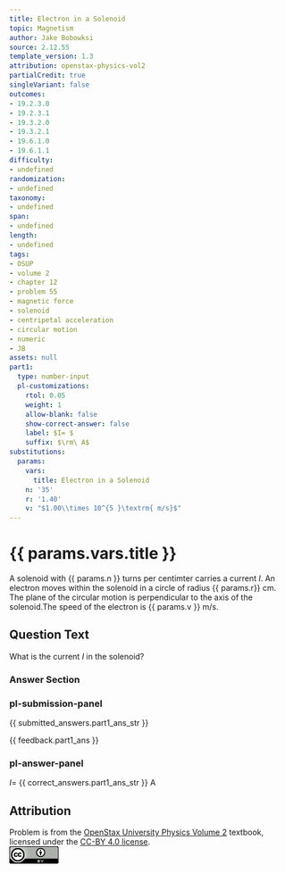```yaml
---
title: Electron in a Solenoid
topic: Magnetism
author: Jake Bobowksi
source: 2.12.55
template_version: 1.3
attribution: openstax-physics-vol2
partialCredit: true
singleVariant: false
outcomes:
- 19.2.3.0
- 19.2.3.1
- 19.3.2.0
- 19.3.2.1
- 19.6.1.0
- 19.6.1.1
difficulty:
- undefined
randomization:
- undefined
taxonomy:
- undefined
span:
- undefined
length:
- undefined
tags:
- OSUP
- volume 2
- chapter 12
- problem 55
- magnetic force
- solenoid
- centripetal acceleration
- circular motion
- numeric
- JB
assets: null
part1:
  type: number-input
  pl-customizations:
    rtol: 0.05
    weight: 1
    allow-blank: false
    show-correct-answer: false
    label: $I= $
    suffix: $\rm\ A$
substitutions:
  params:
    vars:
      title: Electron in a Solenoid
    n: '35'
    r: '1.40'
    v: "$1.00\\times 10^{5 }\textrm{ m/s}$"
---
```

# {{ params.vars.title }}
A solenoid with {{ params.n }} turns per centimter carries a current $I$.
An electron moves within the solenoid in a circle of radius {{ params.r}}$\textrm{ cm}$.
The plane of the circular motion is perpendicular to the axis of the solenoid.The speed of the electron is {{ params.v }} $\textrm{ m/s}$.

## Question Text

What is the current $I$ in the solenoid?

### Answer Section

### pl-submission-panel

{{ submitted_answers.part1_ans_str }}

{{ feedback.part1_ans }}

### pl-answer-panel

$I=$ {{ correct_answers.part1_ans_str }} $\textrm{ A}$

## Attribution

Problem is from the [OpenStax University Physics Volume 2](https://openstax.org/details/books/university-physics-volume-2) textbook, licensed under the [CC-BY 4.0 license](https://creativecommons.org/licenses/by/4.0/).<br>![Image representing the Creative Commons 4.0 BY license.](https://raw.githubusercontent.com/firasm/bits/master/by.png)